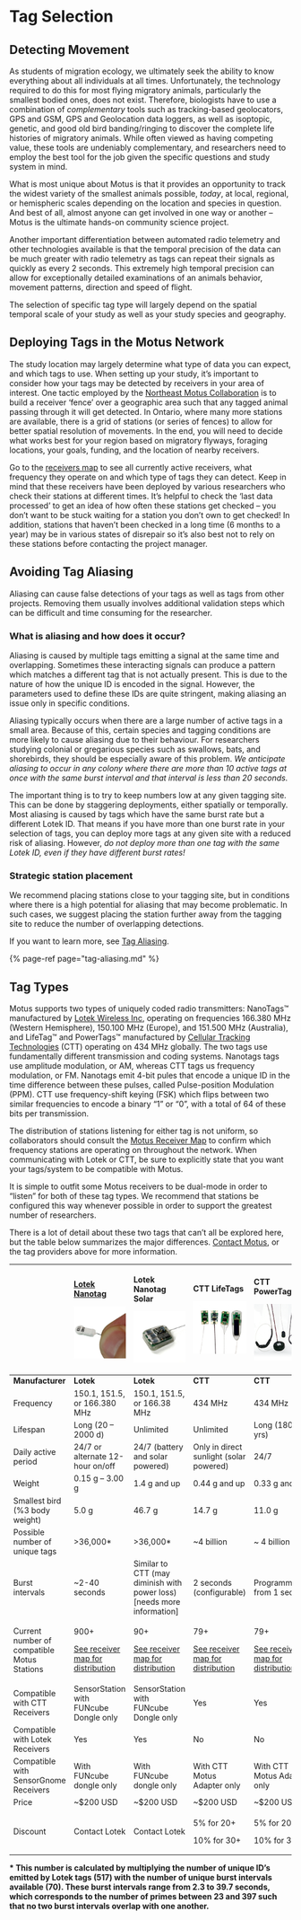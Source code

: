 # Tag Selection

## Detecting Movement

As students of migration ecology, we ultimately seek the ability to know everything about all individuals at all times. Unfortunately, the technology required to do this for most flying migratory animals, particularly the smallest bodied ones, does not exist. Therefore, biologists have to use a combination of _complementary_ tools such as tracking-based geolocators, GPS and GSM, GPS and Geolocation data loggers, as well as isoptopic, genetic, and good old bird banding/ringing to discover the complete life histories of migratory animals. While often viewed as having competing value, these tools are undeniably complementary, and researchers need to employ the best tool for the job given the specific questions and study system in mind.

What is most unique about Motus is that it provides an opportunity to track the widest variety of the smallest animals possible, _today_, at local, regional, or hemispheric scales depending on the location and species in question. And best of all, almost anyone can get involved in one way or another – Motus is the ultimate hands-on community science project.

Another important differentiation between automated radio telemetry and other technologies available is that the temporal precision of the data can be much greater with radio telemetry as tags can repeat their signals as quickly as every 2 seconds. This extremely high temporal precision can allow for exceptionally detailed examinations of an animals behavior, movement patterns, direction and speed of flight.

The selection of specific tag type will largely depend on the spatial temporal scale of your study as well as your study species and geography.

## Deploying Tags in the Motus Network

The study location may largely determine what type of data you can expect, and which tags to use. When setting up your study, it’s important to consider how your tags may be detected by receivers in your area of interest. One tactic employed by the [Northeast Motus Collaboration](https://www.northeastmotus.com/) is to build a receiver ‘fence’ over a geographic area such that any tagged animal passing through it will get detected. In Ontario, where many more stations are available, there is a grid of stations \(or series of fences\) to allow for better spatial resolution of movements. In the end, you will need to decide what works best for your region based on migratory flyways, foraging locations, your goals, funding, and the location of nearby receivers.

Go to the [receivers map](https://motus.org/data/receiversMap) to see all currently active receivers, what frequency they operate on and which type of tags they can detect. Keep in mind that these receivers have been deployed by various researchers who check their stations at different times. It’s helpful to check the ‘last data processed’ to get an idea of how often these stations get checked – you don’t want to be stuck waiting for a station you don’t own to get checked! In addition, stations that haven’t been checked in a long time \(6 months to a year\) may be in various states of disrepair so it’s also best not to rely on these stations before contacting the project manager.

## Avoiding Tag Aliasing

Aliasing can cause false detections of your tags as well as tags from other projects. Removing them usually involves additional validation steps which can be difficult and time consuming for the researcher.

### What is aliasing and how does it occur?

Aliasing is caused by multiple tags emitting a signal at the same time and overlapping. Sometimes these interacting signals can produce a pattern which matches a different tag that is not actually present. This is due to the nature of how the unique ID is encoded in the signal. However, the parameters used to define these IDs are quite stringent, making aliasing an issue only in specific conditions.

Aliasing typically occurs when there are a large number of active tags in a small area. Because of this, certain species and tagging conditions are more likely to cause aliasing due to their behaviour. For researchers studying colonial or gregarious species such as swallows, bats, and shorebirds, they should be especially aware of this problem. _We anticipate aliasing to occur in any colony where there are more than 10 active tags at once with the same burst interval and that interval is less than 20 seconds._

The important thing is to try to keep numbers low at any given tagging site. This can be done by staggering deployments, either spatially or temporally. Most aliasing is caused by tags which have the same burst rate but a different Lotek ID. That means if you have more than one burst rate in your selection of tags, you can deploy more tags at any given site with a reduced risk of aliasing. However, _do not deploy more than one tag with the same Lotek ID, even if they have different burst rates!_

### Strategic station placement

We recommend placing stations close to your tagging site, but in conditions where there is a high potential for aliasing that may become problematic. In such cases, we suggest placing the station further away from the tagging site to reduce the number of overlapping detections.

If you want to learn more, see [Tag Aliasing](tag-aliasing.md).

{% page-ref page="tag-aliasing.md" %}

## Tag Types

Motus supports two types of uniquely coded radio transmitters: NanoTags™ manufactured by [Lotek Wireless Inc](http://lotek.com/), operating on frequencies 166.380 MHz \(Western Hemisphere\), 150.100 MHz \(Europe\), and 151.500 MHz \(Australia\), and LifeTag™ and PowerTags™ manufactured by [Cellular Tracking Technologies](http://www.celltracktech.com/) \(CTT\) operating on 434 MHz globally. The two tags use fundamentally different transmission and coding systems. Nanotags tags use amplitude modulation, or AM, whereas CTT tags us frequency modulation, or FM. Nanotags emit 4-bit pules that encode a unique ID in the time difference between these pulses, called Pulse-position Modulation \(PPM\). CTT use frequency-shift keying \(FSK\) which flips between two similar frequencies to encode a binary “1” or “0”, with a total of 64 of these bits per transmission.

The distribution of stations listening for either tag is not uniform, so collaborators should consult the [Motus Receiver Map](https://motus.org/data/receiversMap/) to confirm which frequency stations are operating on throughout the network. When communicating with Lotek or CTT, be sure to explicitly state that you want your tags/system to be compatible with Motus.

It is simple to outfit some Motus receivers to be dual-mode in order to “listen” for both of these tag types. We recommend that stations be configured this way whenever possible in order to support the greatest number of researchers.

There is a lot of detail about these two tags that can’t all be explored here, but the table below summarizes the major differences. [Contact Motus](https://motus.org/contact), or the tag providers above for more information.

<table>
  <thead>
    <tr>
      <th style="text-align:left"></th>
      <th style="text-align:left">
        <p><a href="https://www.lotek.com/products/nanotags/"><b>Lotek Nanotag</b></a>
        </p>
        <p>
          <img src=".gitbook/assets/lotek-nanotag.jpg" alt="Lotek Nanotag" />
        </p>
      </th>
      <th style="text-align:left">
        <p><b>Lotek Nanotag Solar</b>
        </p>
        <p>
          <img src=".gitbook/assets/lotek-nanotag-solar.jpg" alt="Lotek Nanotag Solar"
          />
        </p>
      </th>
      <th style="text-align:left">
        <p><b>CTT LifeTags</b>
        </p>
        <p>
          <img src=".gitbook/assets/ctt-lifetag.png" alt="CTT LifeTags" />
        </p>
      </th>
      <th style="text-align:left">
        <p><b>CTT PowerTags</b>
        </p>
        <p>
          <img src=".gitbook/assets/ctt-powertag.png" alt="CTT PowerTags" />
        </p>
      </th>
    </tr>
  </thead>
  <tbody>
    <tr>
      <td style="text-align:left"><b>Manufacturer</b>
      </td>
      <td style="text-align:left"><b>Lotek</b>
      </td>
      <td style="text-align:left"><b>Lotek</b>
      </td>
      <td style="text-align:left"><b>CTT</b>
      </td>
      <td style="text-align:left"><b>CTT</b>
      </td>
    </tr>
    <tr>
      <td style="text-align:left">Frequency</td>
      <td style="text-align:left">150.1, 151.5, or 166.380 MHz</td>
      <td style="text-align:left">150.1, 151.5, or 166.38 MHz</td>
      <td style="text-align:left">434 MHz</td>
      <td style="text-align:left">434 MHz</td>
    </tr>
    <tr>
      <td style="text-align:left">Lifespan</td>
      <td style="text-align:left">Long (20 &#x2013; 2000 d)</td>
      <td style="text-align:left">Unlimited</td>
      <td style="text-align:left">Unlimited</td>
      <td style="text-align:left">Long (180 d to yrs)</td>
    </tr>
    <tr>
      <td style="text-align:left">Daily active period</td>
      <td style="text-align:left">24/7 or alternate 12-hour on/off</td>
      <td style="text-align:left">24/7 (battery and solar powered)</td>
      <td style="text-align:left">Only in direct sunlight (solar powered)</td>
      <td style="text-align:left">24/7</td>
    </tr>
    <tr>
      <td style="text-align:left">Weight</td>
      <td style="text-align:left">0.15 g &#x2013; 3.00 g</td>
      <td style="text-align:left">1.4 g and up</td>
      <td style="text-align:left">0.44 g and up</td>
      <td style="text-align:left">0.33 g and up</td>
    </tr>
    <tr>
      <td style="text-align:left">Smallest bird (%3 body weight)</td>
      <td style="text-align:left">5.0 g</td>
      <td style="text-align:left">46.7 g</td>
      <td style="text-align:left">14.7 g</td>
      <td style="text-align:left">11.0 g</td>
    </tr>
    <tr>
      <td style="text-align:left">Possible number of unique tags</td>
      <td style="text-align:left">&gt;36,000*</td>
      <td style="text-align:left">&gt;36,000*</td>
      <td style="text-align:left">~4 billion</td>
      <td style="text-align:left">~ 4 billion</td>
    </tr>
    <tr>
      <td style="text-align:left">Burst intervals</td>
      <td style="text-align:left">~2-40 seconds</td>
      <td style="text-align:left">Similar to CTT (may diminish with power loss) [needs more information]</td>
      <td
      style="text-align:left">2 seconds (configurable)</td>
        <td style="text-align:left">Programmable: from 1 sec up</td>
    </tr>
    <tr>
      <td style="text-align:left">Current number of compatible Motus Stations</td>
      <td style="text-align:left">
        <p>900+</p>
        <p><a href="https://motus.org/data/receiversMap/">See receiver map for distribution</a>
        </p>
      </td>
      <td style="text-align:left">
        <p>90+</p>
        <p><a href="https://motus.org/data/receiversMap/">See receiver map for distribution</a>
        </p>
      </td>
      <td style="text-align:left">
        <p>79+</p>
        <p><a href="https://motus.org/data/receiversMap/">See receiver map for distribution</a>
        </p>
      </td>
      <td style="text-align:left">
        <p>79+</p>
        <p><a href="https://motus.org/data/receiversMap/">See receiver map for distribution</a>
        </p>
      </td>
    </tr>
    <tr>
      <td style="text-align:left">Compatible with CTT Receivers</td>
      <td style="text-align:left">SensorStation with FUNcube Dongle only</td>
      <td style="text-align:left">SensorStation with FUNcube Dongle only</td>
      <td style="text-align:left">Yes</td>
      <td style="text-align:left">Yes</td>
    </tr>
    <tr>
      <td style="text-align:left">Compatible with Lotek Receivers</td>
      <td style="text-align:left">Yes</td>
      <td style="text-align:left">Yes</td>
      <td style="text-align:left">No</td>
      <td style="text-align:left">No</td>
    </tr>
    <tr>
      <td style="text-align:left">Compatible with SensorGnome Receivers</td>
      <td style="text-align:left">With FUNcube dongle only</td>
      <td style="text-align:left">With FUNcube dongle only</td>
      <td style="text-align:left">With CTT Motus Adapter only</td>
      <td style="text-align:left">With CTT Motus Adapter only</td>
    </tr>
    <tr>
      <td style="text-align:left">Price</td>
      <td style="text-align:left">~$200 USD</td>
      <td style="text-align:left">~$200 USD</td>
      <td style="text-align:left">~$200 USD</td>
      <td style="text-align:left">~$200 USD</td>
    </tr>
    <tr>
      <td style="text-align:left">Discount</td>
      <td style="text-align:left">Contact Lotek</td>
      <td style="text-align:left">Contact Lotek</td>
      <td style="text-align:left">
        <p>5% for 20+</p>
        <p>10% for 30+</p>
      </td>
      <td style="text-align:left">
        <p>5% for 20+</p>
        <p>10% for 30+</p>
      </td>
    </tr>
  </tbody>
</table>

**\* This number is calculated by multiplying the number of unique ID’s emitted by Lotek tags \(517\) with the number of unique burst intervals available \(70\). These burst intervals range from 2.3 to 39.7 seconds, which corresponds to the number of primes between 23 and 397 such that no two burst intervals overlap with one another.**

